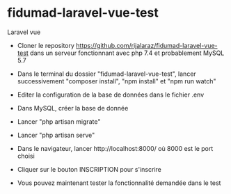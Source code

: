# fidumad-laravel-vue-test
Laravel vue

- Cloner le repository https://github.com/rijalaraz/fidumad-laravel-vue-test dans un serveur fonctionnant avec php 7.4 et probablement MySQL 5.7

- Dans le terminal du dossier "fidumad-laravel-vue-test", lancer successivement "composer install", "npm install" et "npm run watch"

- Editer la configuration de la base de données dans le fichier .env

- Dans MySQL, créer la base de donnée

- Lancer "php artisan migrate"

- Lancer "php artisan serve"

- Dans le navigateur, lancer http://localhost:8000/ où 8000 est le port choisi

- Cliquer sur le bouton INSCRIPTION pour s'inscrire

- Vous pouvez maintenant tester la fonctionnalité demandée dans le test
